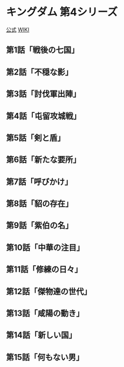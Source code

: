 # キングダム 第4シリーズ

[公式](https://kingdom-anime.com/) 
[WIKI](https://ja.wikipedia.org/wiki/%E3%82%AD%E3%83%B3%E3%82%B0%E3%83%80%E3%83%A0_(%E3%82%A2%E3%83%8B%E3%83%A1)) 

## 第1話「戦後の七国」

## 第2話「不穏な影」

## 第3話「討伐軍出陣」

## 第4話「屯留攻城戦」

## 第5話「剣と盾」

## 第6話「新たな要所」

## 第7話「呼びかけ」

## 第8話「貂の存在」

## 第9話「紫伯の名」

## 第10話「中華の注目」

## 第11話「修練の日々」

## 第12話「傑物達の世代」

## 第13話「咸陽の動き」

## 第14話「新しい国」

## 第15話「何もない男」

